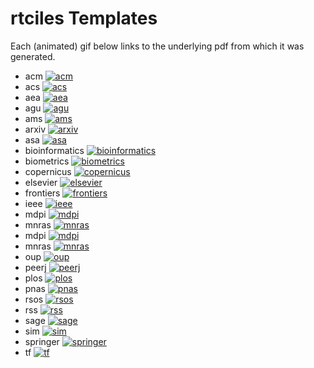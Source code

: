 rtciles Templates
================

Each (animated) gif below links to the underlying pdf from which it was
generated.

-   acm [![acm](acm_demo.gif)](acm_demo.pdf)
-   acs [![acs](acs_demo.gif)](acs_demo.pdf)
-   aea [![aea](aea_demo.gif)](aea_demo.pdf)
-   agu [![agu](agu_demo.gif)](agu_demo.pdf)
-   ams [![ams](ams_demo.gif)](ams_demo.pdf)
-   arxiv [![arxiv](arxiv_demo.gif)](arxiv_demo.pdf)
-   asa [![asa](asa_demo.gif)](asa_demo.pdf)
-   bioinformatics
    [![bioinformatics](bioinformatics_demo.gif)](bioinformatics_demo.pdf)
-   biometrics [![biometrics](biometrics_demo.gif)](biometrics_demo.pdf)
-   copernicus [![copernicus](copernicus_demo.gif)](copernicus_demo.pdf)
-   elsevier [![elsevier](elsevier_demo.gif)](elsevier_demo.pdf)
-   frontiers [![frontiers](frontiers_demo.gif)](frontiers_demo.pdf)
-   ieee [![ieee](ieee_demo.gif)](ieee_demo.pdf)
-   mdpi [![mdpi](mdpi_demo.gif)](mdpi_demo.pdf)
-   mnras [![mnras](mnras_demo.gif)](mnras_demo.pdf)
-   mdpi [![mdpi](mdpi_demo.gif)](mdpi_demo.pdf)
-   mnras [![mnras](mnras_demo.gif)](mnras_demo.pdf)
-   oup [![oup](oup_demo.gif)](oup_demo.pdf)
-   peerj [![peerj](peerj_demo.gif)](peerj_demo.pdf)
-   plos [![plos](plos_demo.gif)](plos_demo.pdf)
-   pnas [![pnas](pnas_demo.gif)](pnas_demo.pdf)
-   rsos [![rsos](rsos_demo.gif)](rsos_demo.pdf)
-   rss [![rss](rss_demo.gif)](rss_demo.pdf)
-   sage [![sage](sage_demo.gif)](sage_demo.pdf)
-   sim [![sim](sim_demo.gif)](sim_demo.pdf)
-   springer [![springer](springer_demo.gif)](springer_demo.pdf)
-   tf [![tf](tf_demo.gif)](tf_demo.pdf)
